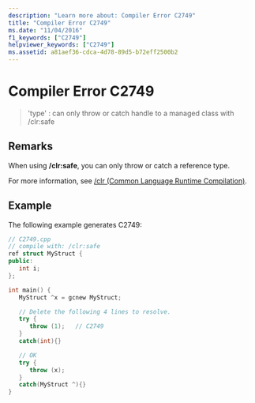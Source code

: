 ```yaml
---
description: "Learn more about: Compiler Error C2749"
title: "Compiler Error C2749"
ms.date: "11/04/2016"
f1_keywords: ["C2749"]
helpviewer_keywords: ["C2749"]
ms.assetid: a81aef36-cdca-4d78-89d5-b72eff2500b2
---
```

# Compiler Error C2749

> 'type' : can only throw or catch handle to a managed class with /clr:safe

## Remarks

When using **/clr:safe**, you can only throw or catch a reference type.

For more information, see [/clr (Common Language Runtime Compilation)](../../build/reference/clr-common-language-runtime-compilation.md).

## Example

The following example generates C2749:

```cpp
// C2749.cpp
// compile with: /clr:safe
ref struct MyStruct {
public:
   int i;
};

int main() {
   MyStruct ^x = gcnew MyStruct;

   // Delete the following 4 lines to resolve.
   try {
      throw (1);   // C2749
   }
   catch(int){}

   // OK
   try {
      throw (x);
   }
   catch(MyStruct ^){}
}
```
